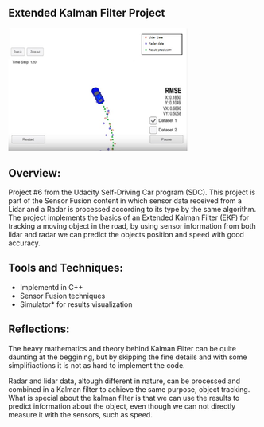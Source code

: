 ## Extended Kalman Filter Project

<img src="Sim.jpg" width="360" alt="Combined Image" />

Overview:
---

Project #6 from the Udacity Self-Driving Car program (SDC). This project is part of the Sensor Fusion content in which sensor data received from a Lidar and a Radar is processed according to its type by the same algorithm. The project implements the basics of an Extended Kalman Filter (EKF) for tracking a moving object in the road, by using sensor information from both lidar and radar we can predict the objects position and speed with good accuracy.

Tools and Techniques:
---

* Implementd in C++
* Sensor Fusion techniques
* Simulator* for results visualization

Reflections:
---

The heavy mathematics and theory behind Kalman Filter can be quite daunting at the beggining, but by skipping the fine details and with some simplifiactions it is not as hard to implement the code.

Radar and lidar data, altough different in nature, can be processed and combined in a Kalman filter to achieve the same purpose, object tracking.
What is special about the kalman filter is that we can use the results to predict information about the object, even though we can not directly measure it with the sensors, such as speed.
